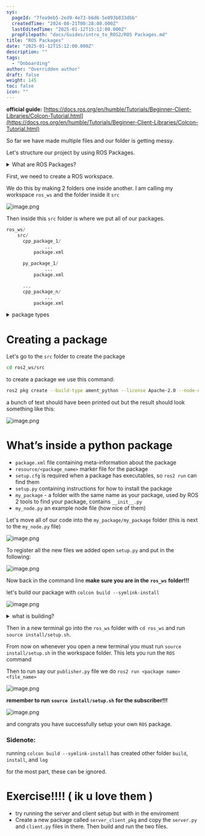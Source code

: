 ```yaml
---
sys:
  pageId: "7fea9eb5-2ed9-4e73-b6d6-5e093b833dbb"
  createdTime: "2024-08-21T00:28:00.000Z"
  lastEditedTime: "2025-01-12T15:12:00.000Z"
  propFilepath: "docs/Guides/intro_to_ROS2/ROS Packages.md"
title: "ROS Packages"
date: "2025-01-12T15:12:00.000Z"
description: ""
tags:
  - "Onboarding"
author: "Overridden author"
draft: false
weight: 145
toc: false
icon: ""
---
```


**official guide:** [https://docs.ros.org/en/humble/Tutorials/Beginner-Client-Libraries/Colcon-Tutorial.html](https://docs.ros.org/en/humble/Tutorials/Beginner-Client-Libraries/Colcon-Tutorial.html)

So far we have made multiple files and our folder is getting messy.

Let's structure our project by using ROS Packages.

<details>

<summary>What are ROS Packages?</summary>

ROS Packages are, as the name implies, packages of code that are highly sharable between ROS developers.

They consist of a folder, `package.xml` file, and source code

```python
      cpp_package_1/
		      ... imagine much code files here ..
          package.xml
```

</details>

First, we need to create a ROS workspace.

We do this by making 2 folders one inside another. I am calling my workspace `ros_ws` and the folder inside it `src`

![image.png](https://prod-files-secure.s3.us-west-2.amazonaws.com/d518164a-d88e-44d1-a4ee-3adb3bd8bce0/70706947-fd18-4537-a67b-e12946812d31/image.png?X-Amz-Algorithm=AWS4-HMAC-SHA256&X-Amz-Content-Sha256=UNSIGNED-PAYLOAD&X-Amz-Credential=ASIAZI2LB466WELUFPFP%2F20250204%2Fus-west-2%2Fs3%2Faws4_request&X-Amz-Date=20250204T170308Z&X-Amz-Expires=3600&X-Amz-Security-Token=IQoJb3JpZ2luX2VjEBkaCXVzLXdlc3QtMiJHMEUCIQDQJnBU2R39sYPNqlAzi8Qz7LWuGJHH%2B8u4CiO9HGqh%2BAIgMHgz%2BYIWU6j%2BBtZZZkhi4JH5ba9SgrZeovOp37uYgh0q%2FwMIMhAAGgw2Mzc0MjMxODM4MDUiDD%2BtidEP%2Fv50QRMnfSrcA7o1oehaOm2ZBiVzetSnNRkb3QKSgPvXQ7uZDfAxd9yqvBf03Xw%2Bu0UcYGfExdYGjwYcORibmadAXdaC9lWrfs%2FyaqJ1nNgnsrl9myFcNRavW1%2BmQxUQJNavPFhi%2BQHBkR4ov125lMjiNpe8gS56IroqTleO8W2JDfENHnr6X0vEhtAf0YNMtZAdjaKp6FXhdw1sU5qP5Py1icSejVJlulrtfENOoSCnMBZ1198s3MKBHGSzkHQJvykI2LuGqgyM19HkJEYdxdX1Y2iMJ9P3WKMRyFx%2Fb8h6bQBqNeNhQ%2Bkwc6aZJOQU0FQViO7XXgjj%2FLz%2BJIMEQ%2FxNSYcbtLWtuHtcUs4adbsPVO2si5%2FOuRZaOYrkSwRhmwZAFC4dxF1t%2BgpN7MdFKDiPf0GshvgTBUp906bT1GyCEWwnB%2F4gIF1IDEHm8dzlEIjgsR41ogEkz4NVlufAWz4Gd9QZsXZteLFDnTU0%2FWlrKxRrLZp3l9GxMebWgtjbxH5c1xMU11M90ifM8nqESvSt6nfhUMz8mZGjH0KDWYzMby5aSjcBK6g8Xp7ht%2FRdOT737wZq8u412CalwdC%2Fs3qIgE5oTGyk9p8FG00saCna68%2FIpnOzHgpChYUSAuepOAdUbPkbMK2Fib0GOqUBvr1lT7A7JI6WVrpgkqGAFJEznhg6JqflFtKzoMJ1Y3FJVZOS%2BHUEYJmU4W5BDGtnyT4EiS5iYMgUHyzRCPGt0acGgYyMdGwzq455okHQQJ%2Fn%2BEutUB8pa%2BeLGNveKIslf%2FrzSw9d0naQr1evkp8JFubT6lcuqpfUawau%2FiaHcLTlpO7%2Bk2blQV4RcRWlie4wZBGUi4wSgDtF7jLDzpotH7TwhEMg&X-Amz-Signature=cd921771e91ad1477f801a1205b1cf727e179061ecb223b5d2cebced1e6fd15d&X-Amz-SignedHeaders=host&x-id=GetObject)

Then inside this `src` folder is where we put all of our packages.

```python
ros_ws/
    src/
      cpp_package_1/
		      ...
          package.xml

      py_package_1/
		      ...
          package.xml

      ...
      cpp_package_n/
		      ...
          package.xml

```

<details>

<summary>package types</summary>

packages can be either `C++` or python.

the intern file structure is different for each but for this guide we will stick to creating python packages

</details>

# Creating a package

Let's go to the `src` folder to create the package

```bash
cd ros2_ws/src
```

to create a package we use this command:

```bash
ros2 pkg create --build-type ament_python --license Apache-2.0 --node-name my_node my_package
```

a bunch of text should have been printed out but the result should look something like this:

![image.png](https://prod-files-secure.s3.us-west-2.amazonaws.com/d518164a-d88e-44d1-a4ee-3adb3bd8bce0/e6cf1e3f-8512-4a3e-b131-079f800bf3e8/image.png?X-Amz-Algorithm=AWS4-HMAC-SHA256&X-Amz-Content-Sha256=UNSIGNED-PAYLOAD&X-Amz-Credential=ASIAZI2LB466WELUFPFP%2F20250204%2Fus-west-2%2Fs3%2Faws4_request&X-Amz-Date=20250204T170308Z&X-Amz-Expires=3600&X-Amz-Security-Token=IQoJb3JpZ2luX2VjEBkaCXVzLXdlc3QtMiJHMEUCIQDQJnBU2R39sYPNqlAzi8Qz7LWuGJHH%2B8u4CiO9HGqh%2BAIgMHgz%2BYIWU6j%2BBtZZZkhi4JH5ba9SgrZeovOp37uYgh0q%2FwMIMhAAGgw2Mzc0MjMxODM4MDUiDD%2BtidEP%2Fv50QRMnfSrcA7o1oehaOm2ZBiVzetSnNRkb3QKSgPvXQ7uZDfAxd9yqvBf03Xw%2Bu0UcYGfExdYGjwYcORibmadAXdaC9lWrfs%2FyaqJ1nNgnsrl9myFcNRavW1%2BmQxUQJNavPFhi%2BQHBkR4ov125lMjiNpe8gS56IroqTleO8W2JDfENHnr6X0vEhtAf0YNMtZAdjaKp6FXhdw1sU5qP5Py1icSejVJlulrtfENOoSCnMBZ1198s3MKBHGSzkHQJvykI2LuGqgyM19HkJEYdxdX1Y2iMJ9P3WKMRyFx%2Fb8h6bQBqNeNhQ%2Bkwc6aZJOQU0FQViO7XXgjj%2FLz%2BJIMEQ%2FxNSYcbtLWtuHtcUs4adbsPVO2si5%2FOuRZaOYrkSwRhmwZAFC4dxF1t%2BgpN7MdFKDiPf0GshvgTBUp906bT1GyCEWwnB%2F4gIF1IDEHm8dzlEIjgsR41ogEkz4NVlufAWz4Gd9QZsXZteLFDnTU0%2FWlrKxRrLZp3l9GxMebWgtjbxH5c1xMU11M90ifM8nqESvSt6nfhUMz8mZGjH0KDWYzMby5aSjcBK6g8Xp7ht%2FRdOT737wZq8u412CalwdC%2Fs3qIgE5oTGyk9p8FG00saCna68%2FIpnOzHgpChYUSAuepOAdUbPkbMK2Fib0GOqUBvr1lT7A7JI6WVrpgkqGAFJEznhg6JqflFtKzoMJ1Y3FJVZOS%2BHUEYJmU4W5BDGtnyT4EiS5iYMgUHyzRCPGt0acGgYyMdGwzq455okHQQJ%2Fn%2BEutUB8pa%2BeLGNveKIslf%2FrzSw9d0naQr1evkp8JFubT6lcuqpfUawau%2FiaHcLTlpO7%2Bk2blQV4RcRWlie4wZBGUi4wSgDtF7jLDzpotH7TwhEMg&X-Amz-Signature=fcc950b787a33ade608faa7bbad5ffe0aa909423847c944c47ffcdeb11788ebe&X-Amz-SignedHeaders=host&x-id=GetObject)

# What’s inside a python package

- `package.xml` file containing meta-information about the package
- `resource/<package_name>` marker file for the package
- `setup.cfg` is required when a package has executables, so `ros2 run` can find them
- `setup.py` containing instructions for how to install the package
- `my_package` - a folder with the same name as your package, used by ROS 2 tools to find your package, contains `__init__.py`
- `my_node.py` an example node file (how nice of them)

Let's move all of our code into the `my_package/my_package` folder (this is next to the `my_node.py` file)

![image.png](https://prod-files-secure.s3.us-west-2.amazonaws.com/d518164a-d88e-44d1-a4ee-3adb3bd8bce0/9ce58f11-0da9-4d3e-b86d-506a9685d378/image.png?X-Amz-Algorithm=AWS4-HMAC-SHA256&X-Amz-Content-Sha256=UNSIGNED-PAYLOAD&X-Amz-Credential=ASIAZI2LB466WELUFPFP%2F20250204%2Fus-west-2%2Fs3%2Faws4_request&X-Amz-Date=20250204T170308Z&X-Amz-Expires=3600&X-Amz-Security-Token=IQoJb3JpZ2luX2VjEBkaCXVzLXdlc3QtMiJHMEUCIQDQJnBU2R39sYPNqlAzi8Qz7LWuGJHH%2B8u4CiO9HGqh%2BAIgMHgz%2BYIWU6j%2BBtZZZkhi4JH5ba9SgrZeovOp37uYgh0q%2FwMIMhAAGgw2Mzc0MjMxODM4MDUiDD%2BtidEP%2Fv50QRMnfSrcA7o1oehaOm2ZBiVzetSnNRkb3QKSgPvXQ7uZDfAxd9yqvBf03Xw%2Bu0UcYGfExdYGjwYcORibmadAXdaC9lWrfs%2FyaqJ1nNgnsrl9myFcNRavW1%2BmQxUQJNavPFhi%2BQHBkR4ov125lMjiNpe8gS56IroqTleO8W2JDfENHnr6X0vEhtAf0YNMtZAdjaKp6FXhdw1sU5qP5Py1icSejVJlulrtfENOoSCnMBZ1198s3MKBHGSzkHQJvykI2LuGqgyM19HkJEYdxdX1Y2iMJ9P3WKMRyFx%2Fb8h6bQBqNeNhQ%2Bkwc6aZJOQU0FQViO7XXgjj%2FLz%2BJIMEQ%2FxNSYcbtLWtuHtcUs4adbsPVO2si5%2FOuRZaOYrkSwRhmwZAFC4dxF1t%2BgpN7MdFKDiPf0GshvgTBUp906bT1GyCEWwnB%2F4gIF1IDEHm8dzlEIjgsR41ogEkz4NVlufAWz4Gd9QZsXZteLFDnTU0%2FWlrKxRrLZp3l9GxMebWgtjbxH5c1xMU11M90ifM8nqESvSt6nfhUMz8mZGjH0KDWYzMby5aSjcBK6g8Xp7ht%2FRdOT737wZq8u412CalwdC%2Fs3qIgE5oTGyk9p8FG00saCna68%2FIpnOzHgpChYUSAuepOAdUbPkbMK2Fib0GOqUBvr1lT7A7JI6WVrpgkqGAFJEznhg6JqflFtKzoMJ1Y3FJVZOS%2BHUEYJmU4W5BDGtnyT4EiS5iYMgUHyzRCPGt0acGgYyMdGwzq455okHQQJ%2Fn%2BEutUB8pa%2BeLGNveKIslf%2FrzSw9d0naQr1evkp8JFubT6lcuqpfUawau%2FiaHcLTlpO7%2Bk2blQV4RcRWlie4wZBGUi4wSgDtF7jLDzpotH7TwhEMg&X-Amz-Signature=6a985b7927dc541f197ab36c234ed4045fa940b25f8de55ef6bfc4f0cea8e4fb&X-Amz-SignedHeaders=host&x-id=GetObject)

To register all the new files we added open `setup.py` and put in the following:

![image.png](https://prod-files-secure.s3.us-west-2.amazonaws.com/d518164a-d88e-44d1-a4ee-3adb3bd8bce0/1cd7c262-4cae-4496-9d75-c178537d24a2/image.png?X-Amz-Algorithm=AWS4-HMAC-SHA256&X-Amz-Content-Sha256=UNSIGNED-PAYLOAD&X-Amz-Credential=ASIAZI2LB466WELUFPFP%2F20250204%2Fus-west-2%2Fs3%2Faws4_request&X-Amz-Date=20250204T170308Z&X-Amz-Expires=3600&X-Amz-Security-Token=IQoJb3JpZ2luX2VjEBkaCXVzLXdlc3QtMiJHMEUCIQDQJnBU2R39sYPNqlAzi8Qz7LWuGJHH%2B8u4CiO9HGqh%2BAIgMHgz%2BYIWU6j%2BBtZZZkhi4JH5ba9SgrZeovOp37uYgh0q%2FwMIMhAAGgw2Mzc0MjMxODM4MDUiDD%2BtidEP%2Fv50QRMnfSrcA7o1oehaOm2ZBiVzetSnNRkb3QKSgPvXQ7uZDfAxd9yqvBf03Xw%2Bu0UcYGfExdYGjwYcORibmadAXdaC9lWrfs%2FyaqJ1nNgnsrl9myFcNRavW1%2BmQxUQJNavPFhi%2BQHBkR4ov125lMjiNpe8gS56IroqTleO8W2JDfENHnr6X0vEhtAf0YNMtZAdjaKp6FXhdw1sU5qP5Py1icSejVJlulrtfENOoSCnMBZ1198s3MKBHGSzkHQJvykI2LuGqgyM19HkJEYdxdX1Y2iMJ9P3WKMRyFx%2Fb8h6bQBqNeNhQ%2Bkwc6aZJOQU0FQViO7XXgjj%2FLz%2BJIMEQ%2FxNSYcbtLWtuHtcUs4adbsPVO2si5%2FOuRZaOYrkSwRhmwZAFC4dxF1t%2BgpN7MdFKDiPf0GshvgTBUp906bT1GyCEWwnB%2F4gIF1IDEHm8dzlEIjgsR41ogEkz4NVlufAWz4Gd9QZsXZteLFDnTU0%2FWlrKxRrLZp3l9GxMebWgtjbxH5c1xMU11M90ifM8nqESvSt6nfhUMz8mZGjH0KDWYzMby5aSjcBK6g8Xp7ht%2FRdOT737wZq8u412CalwdC%2Fs3qIgE5oTGyk9p8FG00saCna68%2FIpnOzHgpChYUSAuepOAdUbPkbMK2Fib0GOqUBvr1lT7A7JI6WVrpgkqGAFJEznhg6JqflFtKzoMJ1Y3FJVZOS%2BHUEYJmU4W5BDGtnyT4EiS5iYMgUHyzRCPGt0acGgYyMdGwzq455okHQQJ%2Fn%2BEutUB8pa%2BeLGNveKIslf%2FrzSw9d0naQr1evkp8JFubT6lcuqpfUawau%2FiaHcLTlpO7%2Bk2blQV4RcRWlie4wZBGUi4wSgDtF7jLDzpotH7TwhEMg&X-Amz-Signature=f00218110f19a3acb3c5b3d1d0b5c2bada2a5554696ac35afc7011e5b06dfe6b&X-Amz-SignedHeaders=host&x-id=GetObject)

Now back in the command line **make sure you are in the** **`ros_ws`** **folder!!!**

let's build our package with `colcon build --symlink-install`

![image.png](https://prod-files-secure.s3.us-west-2.amazonaws.com/d518164a-d88e-44d1-a4ee-3adb3bd8bce0/2f2a0d27-b173-48fd-b189-5f5c0ce65619/image.png?X-Amz-Algorithm=AWS4-HMAC-SHA256&X-Amz-Content-Sha256=UNSIGNED-PAYLOAD&X-Amz-Credential=ASIAZI2LB466WELUFPFP%2F20250204%2Fus-west-2%2Fs3%2Faws4_request&X-Amz-Date=20250204T170308Z&X-Amz-Expires=3600&X-Amz-Security-Token=IQoJb3JpZ2luX2VjEBkaCXVzLXdlc3QtMiJHMEUCIQDQJnBU2R39sYPNqlAzi8Qz7LWuGJHH%2B8u4CiO9HGqh%2BAIgMHgz%2BYIWU6j%2BBtZZZkhi4JH5ba9SgrZeovOp37uYgh0q%2FwMIMhAAGgw2Mzc0MjMxODM4MDUiDD%2BtidEP%2Fv50QRMnfSrcA7o1oehaOm2ZBiVzetSnNRkb3QKSgPvXQ7uZDfAxd9yqvBf03Xw%2Bu0UcYGfExdYGjwYcORibmadAXdaC9lWrfs%2FyaqJ1nNgnsrl9myFcNRavW1%2BmQxUQJNavPFhi%2BQHBkR4ov125lMjiNpe8gS56IroqTleO8W2JDfENHnr6X0vEhtAf0YNMtZAdjaKp6FXhdw1sU5qP5Py1icSejVJlulrtfENOoSCnMBZ1198s3MKBHGSzkHQJvykI2LuGqgyM19HkJEYdxdX1Y2iMJ9P3WKMRyFx%2Fb8h6bQBqNeNhQ%2Bkwc6aZJOQU0FQViO7XXgjj%2FLz%2BJIMEQ%2FxNSYcbtLWtuHtcUs4adbsPVO2si5%2FOuRZaOYrkSwRhmwZAFC4dxF1t%2BgpN7MdFKDiPf0GshvgTBUp906bT1GyCEWwnB%2F4gIF1IDEHm8dzlEIjgsR41ogEkz4NVlufAWz4Gd9QZsXZteLFDnTU0%2FWlrKxRrLZp3l9GxMebWgtjbxH5c1xMU11M90ifM8nqESvSt6nfhUMz8mZGjH0KDWYzMby5aSjcBK6g8Xp7ht%2FRdOT737wZq8u412CalwdC%2Fs3qIgE5oTGyk9p8FG00saCna68%2FIpnOzHgpChYUSAuepOAdUbPkbMK2Fib0GOqUBvr1lT7A7JI6WVrpgkqGAFJEznhg6JqflFtKzoMJ1Y3FJVZOS%2BHUEYJmU4W5BDGtnyT4EiS5iYMgUHyzRCPGt0acGgYyMdGwzq455okHQQJ%2Fn%2BEutUB8pa%2BeLGNveKIslf%2FrzSw9d0naQr1evkp8JFubT6lcuqpfUawau%2FiaHcLTlpO7%2Bk2blQV4RcRWlie4wZBGUi4wSgDtF7jLDzpotH7TwhEMg&X-Amz-Signature=82ce2723b4b4ae7fbe4b222ef398bf02aeaa488779539d478938fef24a4c5f6b&X-Amz-SignedHeaders=host&x-id=GetObject)

<details>

<summary>what is building?</summary>

if you are a CS major at Rose-Hulman you will learn the answer to this in CSSE132

but TLDR; is it combines all the code files into one program that can be run easily 

</details>

Then in a new terminal go into the `ros_ws` folder with `cd ros_ws` and run `source install/setup.sh`. 

From now on whenever you open a new terminal you must run `source install/setup.sh` in the workspace folder. This lets you run the `ROS` command

Then to run say our `publisher.py` file we do `ros2 run <package name> <file_name>`

![image.png](https://prod-files-secure.s3.us-west-2.amazonaws.com/d518164a-d88e-44d1-a4ee-3adb3bd8bce0/4f4b1219-3a44-4632-aa0a-ce3471699f59/image.png?X-Amz-Algorithm=AWS4-HMAC-SHA256&X-Amz-Content-Sha256=UNSIGNED-PAYLOAD&X-Amz-Credential=ASIAZI2LB466WELUFPFP%2F20250204%2Fus-west-2%2Fs3%2Faws4_request&X-Amz-Date=20250204T170308Z&X-Amz-Expires=3600&X-Amz-Security-Token=IQoJb3JpZ2luX2VjEBkaCXVzLXdlc3QtMiJHMEUCIQDQJnBU2R39sYPNqlAzi8Qz7LWuGJHH%2B8u4CiO9HGqh%2BAIgMHgz%2BYIWU6j%2BBtZZZkhi4JH5ba9SgrZeovOp37uYgh0q%2FwMIMhAAGgw2Mzc0MjMxODM4MDUiDD%2BtidEP%2Fv50QRMnfSrcA7o1oehaOm2ZBiVzetSnNRkb3QKSgPvXQ7uZDfAxd9yqvBf03Xw%2Bu0UcYGfExdYGjwYcORibmadAXdaC9lWrfs%2FyaqJ1nNgnsrl9myFcNRavW1%2BmQxUQJNavPFhi%2BQHBkR4ov125lMjiNpe8gS56IroqTleO8W2JDfENHnr6X0vEhtAf0YNMtZAdjaKp6FXhdw1sU5qP5Py1icSejVJlulrtfENOoSCnMBZ1198s3MKBHGSzkHQJvykI2LuGqgyM19HkJEYdxdX1Y2iMJ9P3WKMRyFx%2Fb8h6bQBqNeNhQ%2Bkwc6aZJOQU0FQViO7XXgjj%2FLz%2BJIMEQ%2FxNSYcbtLWtuHtcUs4adbsPVO2si5%2FOuRZaOYrkSwRhmwZAFC4dxF1t%2BgpN7MdFKDiPf0GshvgTBUp906bT1GyCEWwnB%2F4gIF1IDEHm8dzlEIjgsR41ogEkz4NVlufAWz4Gd9QZsXZteLFDnTU0%2FWlrKxRrLZp3l9GxMebWgtjbxH5c1xMU11M90ifM8nqESvSt6nfhUMz8mZGjH0KDWYzMby5aSjcBK6g8Xp7ht%2FRdOT737wZq8u412CalwdC%2Fs3qIgE5oTGyk9p8FG00saCna68%2FIpnOzHgpChYUSAuepOAdUbPkbMK2Fib0GOqUBvr1lT7A7JI6WVrpgkqGAFJEznhg6JqflFtKzoMJ1Y3FJVZOS%2BHUEYJmU4W5BDGtnyT4EiS5iYMgUHyzRCPGt0acGgYyMdGwzq455okHQQJ%2Fn%2BEutUB8pa%2BeLGNveKIslf%2FrzSw9d0naQr1evkp8JFubT6lcuqpfUawau%2FiaHcLTlpO7%2Bk2blQV4RcRWlie4wZBGUi4wSgDtF7jLDzpotH7TwhEMg&X-Amz-Signature=5efac3a6f9177f243a3c37c95db3818440a2514230f5bda5ae99bb124bf09d12&X-Amz-SignedHeaders=host&x-id=GetObject)

**remember to run** **`source install/setup.sh`** **for the subscriber!!!**

![image.png](https://prod-files-secure.s3.us-west-2.amazonaws.com/d518164a-d88e-44d1-a4ee-3adb3bd8bce0/02121119-dad4-49ec-8356-c956108b4243/image.png?X-Amz-Algorithm=AWS4-HMAC-SHA256&X-Amz-Content-Sha256=UNSIGNED-PAYLOAD&X-Amz-Credential=ASIAZI2LB466WELUFPFP%2F20250204%2Fus-west-2%2Fs3%2Faws4_request&X-Amz-Date=20250204T170308Z&X-Amz-Expires=3600&X-Amz-Security-Token=IQoJb3JpZ2luX2VjEBkaCXVzLXdlc3QtMiJHMEUCIQDQJnBU2R39sYPNqlAzi8Qz7LWuGJHH%2B8u4CiO9HGqh%2BAIgMHgz%2BYIWU6j%2BBtZZZkhi4JH5ba9SgrZeovOp37uYgh0q%2FwMIMhAAGgw2Mzc0MjMxODM4MDUiDD%2BtidEP%2Fv50QRMnfSrcA7o1oehaOm2ZBiVzetSnNRkb3QKSgPvXQ7uZDfAxd9yqvBf03Xw%2Bu0UcYGfExdYGjwYcORibmadAXdaC9lWrfs%2FyaqJ1nNgnsrl9myFcNRavW1%2BmQxUQJNavPFhi%2BQHBkR4ov125lMjiNpe8gS56IroqTleO8W2JDfENHnr6X0vEhtAf0YNMtZAdjaKp6FXhdw1sU5qP5Py1icSejVJlulrtfENOoSCnMBZ1198s3MKBHGSzkHQJvykI2LuGqgyM19HkJEYdxdX1Y2iMJ9P3WKMRyFx%2Fb8h6bQBqNeNhQ%2Bkwc6aZJOQU0FQViO7XXgjj%2FLz%2BJIMEQ%2FxNSYcbtLWtuHtcUs4adbsPVO2si5%2FOuRZaOYrkSwRhmwZAFC4dxF1t%2BgpN7MdFKDiPf0GshvgTBUp906bT1GyCEWwnB%2F4gIF1IDEHm8dzlEIjgsR41ogEkz4NVlufAWz4Gd9QZsXZteLFDnTU0%2FWlrKxRrLZp3l9GxMebWgtjbxH5c1xMU11M90ifM8nqESvSt6nfhUMz8mZGjH0KDWYzMby5aSjcBK6g8Xp7ht%2FRdOT737wZq8u412CalwdC%2Fs3qIgE5oTGyk9p8FG00saCna68%2FIpnOzHgpChYUSAuepOAdUbPkbMK2Fib0GOqUBvr1lT7A7JI6WVrpgkqGAFJEznhg6JqflFtKzoMJ1Y3FJVZOS%2BHUEYJmU4W5BDGtnyT4EiS5iYMgUHyzRCPGt0acGgYyMdGwzq455okHQQJ%2Fn%2BEutUB8pa%2BeLGNveKIslf%2FrzSw9d0naQr1evkp8JFubT6lcuqpfUawau%2FiaHcLTlpO7%2Bk2blQV4RcRWlie4wZBGUi4wSgDtF7jLDzpotH7TwhEMg&X-Amz-Signature=7ddb40013b267664c7fd9940421a8b4eee6355fede4a306fb49d86d1aec4f532&X-Amz-SignedHeaders=host&x-id=GetObject)

and congrats you have successfully setup your own `ROS` package.

### Sidenote:

running `colcon build --symlink-install` has created other folder `build`, `install`, and `log`

for the most part, these can be ignored.

# Exercise!!!! ( ik u love them )

- try running the server and client setup but with in the enviroment
- Create a new package called `server_client_pkg` and copy the `server.py` and `client.py` files in there. Then build and run the two files.
